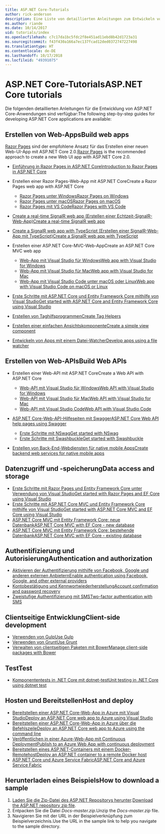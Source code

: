 ```yaml
---
title: ASP.NET Core-Tutorials
author: rick-anderson
description: Eine Liste von detaillierten Anleitungen zum Entwickeln von ASP.NET Core-Anwendungen
ms.author: riande
ms.date: 10/14/2017
uid: tutorials/index
ms.openlocfilehash: c7c17da1bc5fdc2f8e451ad11ebd8b42d1723a31
ms.sourcegitcommit: f43f430a166a7ec137fcad12ded0372747227498
ms.translationtype: HT
ms.contentlocale: de-DE
ms.lasthandoff: 10/17/2018
ms.locfileid: "49391075"
---
```

# <a name="aspnet-core-tutorials"></a><span data-ttu-id="5b59f-103">ASP.NET Core-Tutorials</span><span class="sxs-lookup"><span data-stu-id="5b59f-103">ASP.NET Core tutorials</span></span>

<span data-ttu-id="5b59f-104">Die folgenden detaillierten Anleitungen für die Entwicklung von ASP.NET Core-Anwendungen sind verfügbar:</span><span class="sxs-lookup"><span data-stu-id="5b59f-104">The following step-by-step guides for developing ASP.NET Core applications are available:</span></span>

## <a name="build-web-apps"></a><span data-ttu-id="5b59f-105">Erstellen von Web-Apps</span><span class="sxs-lookup"><span data-stu-id="5b59f-105">Build web apps</span></span>

<span data-ttu-id="5b59f-106">[Razor Pages](xref:razor-pages/index) sind der empfohlene Ansatz für das Erstellen einer neuen Web-UI-App mit ASP.NET Core 2.0.</span><span class="sxs-lookup"><span data-stu-id="5b59f-106">[Razor Pages](xref:razor-pages/index) is the recommended approach to create a new Web UI app with ASP.NET Core 2.0.</span></span>

* [<span data-ttu-id="5b59f-107">Einführung in Razor Pages in ASP.NET Core</span><span class="sxs-lookup"><span data-stu-id="5b59f-107">Introduction to Razor Pages in ASP.NET Core</span></span>](xref:razor-pages/index)
* <span data-ttu-id="5b59f-108">Erstellen einer Razor Pages-Web-App mit ASP.NET Core</span><span class="sxs-lookup"><span data-stu-id="5b59f-108">Create a Razor Pages web app with ASP.NET Core</span></span>

   * [<span data-ttu-id="5b59f-109">Razor Pages unter Windows</span><span class="sxs-lookup"><span data-stu-id="5b59f-109">Razor Pages on Windows</span></span>](xref:tutorials/razor-pages/index)
   * [<span data-ttu-id="5b59f-110">Razor Pages unter macOS</span><span class="sxs-lookup"><span data-stu-id="5b59f-110">Razor Pages on macOS</span></span>](xref:tutorials/razor-pages-mac/index)
   * [<span data-ttu-id="5b59f-111">Razor Pages mit VS Code</span><span class="sxs-lookup"><span data-stu-id="5b59f-111">Razor Pages with VS Code</span></span>](xref:tutorials/razor-pages-vsc/index)  

* [<span data-ttu-id="5b59f-112">Create a real-time SignalR web app (Erstellen einer Echtzeit-SignalR-Web-App)</span><span class="sxs-lookup"><span data-stu-id="5b59f-112">Create a real-time SignalR web app</span></span>](xref:tutorials/signalr)
* [<span data-ttu-id="5b59f-113">Create a SignalR web app with TypeScript (Erstellen einer SignalR-Web-App mit TypeScript)</span><span class="sxs-lookup"><span data-stu-id="5b59f-113">Create a SignalR web app with TypeScript</span></span>](xref:tutorials/signalr-typescript-webpack)

* <span data-ttu-id="5b59f-114">Erstellen einer ASP.NET Core-MVC-Web-App</span><span class="sxs-lookup"><span data-stu-id="5b59f-114">Create an ASP.NET Core MVC web app</span></span>

   * [<span data-ttu-id="5b59f-115">Web-App mit Visual Studio für Windows</span><span class="sxs-lookup"><span data-stu-id="5b59f-115">Web app with Visual Studio for Windows</span></span>](xref:tutorials/first-mvc-app/index)
   * [<span data-ttu-id="5b59f-116">Web-App mit Visual Studio für Mac</span><span class="sxs-lookup"><span data-stu-id="5b59f-116">Web app with Visual Studio for Mac</span></span>](xref:tutorials/first-mvc-app-mac/index)
   * [<span data-ttu-id="5b59f-117">Web-App mit Visual Studio Code unter macOS oder Linux</span><span class="sxs-lookup"><span data-stu-id="5b59f-117">Web app with Visual Studio Code on macOS or Linux</span></span>](xref:tutorials/first-mvc-app-xplat/index)

* [<span data-ttu-id="5b59f-118">Erste Schritte mit ASP.NET Core und Entity Framework Core mithilfe von Visual Studio</span><span class="sxs-lookup"><span data-stu-id="5b59f-118">Get started with ASP.NET Core and Entity Framework Core using Visual Studio</span></span>](xref:data/ef-mvc/index)
* [<span data-ttu-id="5b59f-119">Erstellen von Taghilfsprogrammen</span><span class="sxs-lookup"><span data-stu-id="5b59f-119">Create Tag Helpers</span></span>](xref:mvc/views/tag-helpers/authoring)
* [<span data-ttu-id="5b59f-120">Erstellen einer einfachen Ansichtskomponente</span><span class="sxs-lookup"><span data-stu-id="5b59f-120">Create a simple view component</span></span>](xref:mvc/views/view-components#walkthrough-creating-a-simple-view-component)
* [<span data-ttu-id="5b59f-121">Entwickeln von Apps mit einem Datei-Watcher</span><span class="sxs-lookup"><span data-stu-id="5b59f-121">Develop apps using a file watcher</span></span>](xref:tutorials/dotnet-watch)

## <a name="build-web-apis"></a><span data-ttu-id="5b59f-122">Erstellen von Web-APIs</span><span class="sxs-lookup"><span data-stu-id="5b59f-122">Build Web APIs</span></span>

* <span data-ttu-id="5b59f-123">Erstellen einer Web-API mit ASP.NET Core</span><span class="sxs-lookup"><span data-stu-id="5b59f-123">Create a Web API with ASP.NET Core</span></span>

  * [<span data-ttu-id="5b59f-124">Web-API mit Visual Studio für Windows</span><span class="sxs-lookup"><span data-stu-id="5b59f-124">Web API with Visual Studio for Windows</span></span>](xref:tutorials/first-web-api)
  * [<span data-ttu-id="5b59f-125">Web-API mit Visual Studio für Mac</span><span class="sxs-lookup"><span data-stu-id="5b59f-125">Web API with Visual Studio for Mac</span></span>](xref:tutorials/first-web-api-mac)
  * [<span data-ttu-id="5b59f-126">Web-API mit Visual Studio Code</span><span class="sxs-lookup"><span data-stu-id="5b59f-126">Web API with Visual Studio Code</span></span>](xref:tutorials/web-api-vsc)

* [<span data-ttu-id="5b59f-127">ASP.NET Core-Web-API-Hilfeseiten mit Swagger</span><span class="sxs-lookup"><span data-stu-id="5b59f-127">ASP.NET Core Web API help pages using Swagger</span></span>](xref:tutorials/web-api-help-pages-using-swagger)
  * [<span data-ttu-id="5b59f-128">Erste Schritte mit NSwag</span><span class="sxs-lookup"><span data-stu-id="5b59f-128">Get started with NSwag</span></span>](xref:tutorials/get-started-with-nswag)
  * [<span data-ttu-id="5b59f-129">Erste Schritte mit Swashbuckle</span><span class="sxs-lookup"><span data-stu-id="5b59f-129">Get started with Swashbuckle</span></span>](xref:tutorials/get-started-with-swashbuckle)

* [<span data-ttu-id="5b59f-130">Erstellen von Back-End-Webdiensten für native mobile Apps</span><span class="sxs-lookup"><span data-stu-id="5b59f-130">Create backend web services for native mobile apps</span></span>](xref:mobile/native-mobile-backend)

## <a name="data-access-and-storage"></a><span data-ttu-id="5b59f-131">Datenzugriff und -speicherung</span><span class="sxs-lookup"><span data-stu-id="5b59f-131">Data access and storage</span></span>

* [<span data-ttu-id="5b59f-132">Erste Schritte mit Razor Pages und Entity Framework Core unter Verwendung von Visual Studio</span><span class="sxs-lookup"><span data-stu-id="5b59f-132">Get started with Razor Pages and EF Core using Visual Studio</span></span>](xref:data/ef-rp/intro)
* [<span data-ttu-id="5b59f-133">Erste Schritte mit ASP.NET Core MVC und Entity Framework Core mithilfe von Visual Studio</span><span class="sxs-lookup"><span data-stu-id="5b59f-133">Get started with ASP.NET Core MVC and EF Core using Visual Studio</span></span>](xref:data/ef-mvc/index)
* [<span data-ttu-id="5b59f-134">ASP.NET Core MVC mit Entity Framework Core: neue Datenbank</span><span class="sxs-lookup"><span data-stu-id="5b59f-134">ASP.NET Core MVC with EF Core - new database</span></span>](/ef/core/get-started/aspnetcore/new-db)
* [<span data-ttu-id="5b59f-135">ASP.NET Core MVC mit Entity Framework Core: bestehende Datenbank</span><span class="sxs-lookup"><span data-stu-id="5b59f-135">ASP.NET Core MVC with EF Core - existing database</span></span>](/ef/core/get-started/aspnetcore/existing-db)

## <a name="authentication-and-authorization"></a><span data-ttu-id="5b59f-136">Authentifizierung und Autorisierung</span><span class="sxs-lookup"><span data-stu-id="5b59f-136">Authentication and authorization</span></span>

* [<span data-ttu-id="5b59f-137">Aktivieren der Authentifizierung mithilfe von Facebook, Google und anderen externen Anbietern</span><span class="sxs-lookup"><span data-stu-id="5b59f-137">Enable authentication using Facebook, Google, and other external providers</span></span>](xref:security/authentication/social/index)
* [<span data-ttu-id="5b59f-138">Kontobestätigung und Kennwortwiederherstellung</span><span class="sxs-lookup"><span data-stu-id="5b59f-138">Account confirmation and password recovery</span></span>](xref:security/authentication/accconfirm)
* [<span data-ttu-id="5b59f-139">Zweistufige Authentifizierung mit SMS</span><span class="sxs-lookup"><span data-stu-id="5b59f-139">Two-factor authentication with SMS</span></span>](xref:security/authentication/2fa)

## <a name="client-side-development"></a><span data-ttu-id="5b59f-140">Clientseitige Entwicklung</span><span class="sxs-lookup"><span data-stu-id="5b59f-140">Client-side development</span></span>

* [<span data-ttu-id="5b59f-141">Verwenden von Gulp</span><span class="sxs-lookup"><span data-stu-id="5b59f-141">Use Gulp</span></span>](xref:client-side/using-gulp)
* [<span data-ttu-id="5b59f-142">Verwenden von Grunt</span><span class="sxs-lookup"><span data-stu-id="5b59f-142">Use Grunt</span></span>](xref:client-side/using-grunt)
* [<span data-ttu-id="5b59f-143">Verwalten von clientseitigen Paketen mit Bower</span><span class="sxs-lookup"><span data-stu-id="5b59f-143">Manage client-side packages with Bower</span></span>](xref:client-side/bower)

## <a name="test"></a><span data-ttu-id="5b59f-144">Test</span><span class="sxs-lookup"><span data-stu-id="5b59f-144">Test</span></span>

* [<span data-ttu-id="5b59f-145">Komponententests in .NET Core mit dotnet-test</span><span class="sxs-lookup"><span data-stu-id="5b59f-145">Unit testing in .NET Core using dotnet test</span></span>](/dotnet/articles/core/testing/unit-testing-with-dotnet-test)

## <a name="host-and-deploy"></a><span data-ttu-id="5b59f-146">Hosten und Bereitstellen</span><span class="sxs-lookup"><span data-stu-id="5b59f-146">Host and deploy</span></span>

* [<span data-ttu-id="5b59f-147">Bereitstellen einer ASP.NET Core-Web-App in Azure mit Visual Studio</span><span class="sxs-lookup"><span data-stu-id="5b59f-147">Deploy an ASP.NET Core web app to Azure using Visual Studio</span></span>](xref:tutorials/publish-to-azure-webapp-using-vs)
* [<span data-ttu-id="5b59f-148">Bereitstellen einer ASP.NET Core-Web-App in Azure über die Befehlszeile</span><span class="sxs-lookup"><span data-stu-id="5b59f-148">Deploy an ASP.NET Core web app to Azure using the command line</span></span>](/azure/app-service/app-service-web-get-started-dotnet)
* [<span data-ttu-id="5b59f-149">Veröffentlichen in einer Azure-Web-App mit Continuous Deployment</span><span class="sxs-lookup"><span data-stu-id="5b59f-149">Publish to an Azure Web App with continuous deployment</span></span>](xref:host-and-deploy/azure-apps/azure-continuous-deployment)
* [<span data-ttu-id="5b59f-150">Bereitstellen eines ASP.NET-Containers mit einem Docker-Remotehost</span><span class="sxs-lookup"><span data-stu-id="5b59f-150">Deploy an ASP.NET container to a remote Docker host</span></span>](/azure/vs-azure-tools-docker-hosting-web-apps-in-docker)
* [<span data-ttu-id="5b59f-151">ASP.NET Core und Azure Service Fabric</span><span class="sxs-lookup"><span data-stu-id="5b59f-151">ASP.NET Core and Azure Service Fabric</span></span>](/azure/service-fabric/service-fabric-add-a-web-frontend)

<a name="download"></a>
## <a name="how-to-download-a-sample"></a><span data-ttu-id="5b59f-152">Herunterladen eines Beispiels</span><span class="sxs-lookup"><span data-stu-id="5b59f-152">How to download a sample</span></span>

1. <span data-ttu-id="5b59f-153">[Laden Sie die Zip-Datei des ASP.NET Repositorys herunter](https://codeload.github.com/aspnet/Docs/zip/master).</span><span class="sxs-lookup"><span data-stu-id="5b59f-153">[Download the ASP.NET repository zip file](https://codeload.github.com/aspnet/Docs/zip/master).</span></span>
1. <span data-ttu-id="5b59f-154">Entpacken Sie die Datei *Docs-master.zip*.</span><span class="sxs-lookup"><span data-stu-id="5b59f-154">Unzip the *Docs-master.zip* file.</span></span>
1. <span data-ttu-id="5b59f-155">Navigieren Sie mit der URL in der Beispielverknüpfung zum Beispielverzeichnis.</span><span class="sxs-lookup"><span data-stu-id="5b59f-155">Use the URL in the sample link to help you navigate to the sample directory.</span></span>
